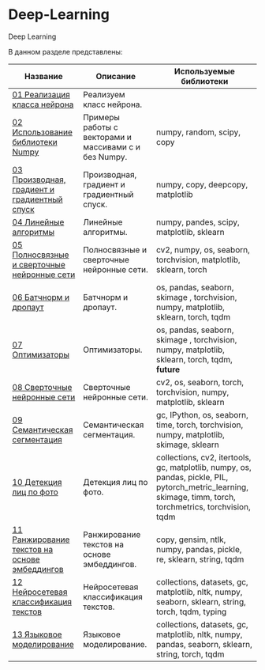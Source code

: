 # Deep-Learning
Deep Learning

В данном разделе представлены:

| Название | Описание | Используемые библиотеки
| --- | --- | ---
| [01 Реализация класса нейрона](https://github.com/DEDMOPO3PEAHIMATOP/Deep-Learning/blob/main/Class_Neuron.ipynb)| Реализуем класс нейрона. | 
| [02 Использование библиотеки Numpy](https://github.com/DEDMOPO3PEAHIMATOP/Deep-Learning/blob/main/numpy.ipynb)| Примеры работы с векторами и массивами с и без Numpy. | numpy, random, scipy, copy
| [03 Производная, градиент и градиентный спуск](https://github.com/DEDMOPO3PEAHIMATOP/Deep-Learning/blob/main/Gradient.ipynb)| Производная, градиент и градиентный спуск. | numpy, copy, deepcopy, matplotlib
| [04 Линейные алгоритмы](https://github.com/DEDMOPO3PEAHIMATOP/Deep-Learning/blob/main/%D0%9B%D0%B8%D0%BD%D0%B5%D0%B9%D0%BD%D1%8B%D0%B5%20%D0%B0%D0%BB%D0%B3%D0%BE%D1%80%D0%B8%D1%82%D0%BC%D1%8B.ipynb)| Линейные алгоритмы. | numpy, pandes, scipy, matplotlib, sklearn
| [05 Полносвязные и сверточные нейронные сети](https://github.com/DEDMOPO3PEAHIMATOP/Deep-Learning/blob/main/%D0%9F%D0%BE%D0%BB%D0%BD%D0%BE%D1%81%D0%B2%D1%8F%D0%B7%D0%BD%D1%8B%D0%B5%20%D0%B8%20%D1%81%D0%B2%D0%B5%D1%80%D1%82%D0%BE%D1%87%D0%BD%D1%8B%D0%B5%20%D0%BD%D0%B5%D0%B9%D1%80%D0%BE%D0%BD%D0%BD%D1%8B%D0%B5%20%D1%81%D0%B5%D1%82%D0%B8.ipynb)| Полносвязные и сверточные нейронные сети. | cv2, numpy, os, seaborn, torchvision, matplotlib, sklearn, torch
| [06 Батчнорм и дропаут](https://github.com/DEDMOPO3PEAHIMATOP/Deep-Learning/blob/main/%D0%91%D0%B0%D1%82%D1%87%D0%BD%D0%BE%D1%80%D0%BC%20%D0%B8%20%D0%B4%D1%80%D0%BE%D0%BF%D0%B0%D1%83%D1%82.ipynb)| Батчнорм и дропаут. | os, pandas, seaborn, skimage , torchvision, numpy, matplotlib, sklearn, torch, tqdm
| [07 Оптимизаторы](https://github.com/DEDMOPO3PEAHIMATOP/Deep-Learning/blob/main/%D0%9E%D0%BF%D1%82%D0%B8%D0%BC%D0%B8%D0%B7%D0%B0%D1%82%D0%BE%D1%80%D1%8B.ipynb)| Оптимизаторы. | os, pandas, seaborn, skimage , torchvision, numpy, matplotlib, sklearn, torch, tqdm, __future__
| [08 Сверточные нейронные сети](https://github.com/DEDMOPO3PEAHIMATOP/Deep-Learning/blob/main/%D0%A1%D0%B2%D0%B5%D1%80%D1%82%D0%BE%D1%87%D0%BD%D1%8B%D0%B5_%D0%BD%D0%B5%D0%B9%D1%80%D0%BE%D0%BD%D0%BD%D1%8B%D0%B5_%D1%81%D0%B5%D1%82%D0%B8.ipynb)| Сверточные нейронные сети. | cv2, os, seaborn, torch, torchvision, numpy, matplotlib, sklearn
| [09 Семантическая сегментация](https://github.com/DEDMOPO3PEAHIMATOP/Deep-Learning/blob/main/%D0%A1%D0%B5%D0%BC%D0%B0%D0%BD%D1%82%D0%B8%D1%87%D0%B5%D1%81%D0%BA%D0%B0%D1%8F%20%D1%81%D0%B5%D0%B3%D0%BC%D0%B5%D0%BD%D1%82%D0%B0%D1%86%D0%B8%D1%8F.ipynb)| Семантическая сегментация. | gc, IPython, os, seaborn, time, torch, torchvision, numpy, matplotlib, skimage, sklearn
| [10 Детекция лиц по фото](https://github.com/DEDMOPO3PEAHIMATOP/Deep-Learning/blob/main/%D0%94%D0%B5%D1%82%D0%B5%D0%BA%D1%86%D0%B8%D1%8F%20%D0%BB%D0%B8%D1%86.ipynb)| Детекция лиц по фото. | collections, cv2, itertools, gc, matplotlib, numpy, os, pandas, pickle, PIL, pytorch_metric_learning, skimage, timm, torch, torchmetrics, torchvision, tqdm
| [11 Ранжирование текстов на основе эмбеддингов](https://github.com/DEDMOPO3PEAHIMATOP/Deep-Learning/blob/main/simple_embeddings.ipynb)| Ранжирование текстов на основе эмбеддингов. | copy, gensim, ntlk, numpy, pandas, pickle, re, sklearn, string, tqdm
| [12 Нейросетевая классификация текстов](https://github.com/DEDMOPO3PEAHIMATOP/Deep-Learning/blob/main/text_classification.ipynb)| Нейросетевая классификация текстов. | collections, datasets, gc, matplotlib, nltk, numpy, seaborn, sklearn, string, torch, tqdm, typing
| [13 Языковое моделирование](https://github.com/DEDMOPO3PEAHIMATOP/Deep-Learning/blob/main/Language_Modelling.ipynb)| Языковое моделирование. | collections, datasets, gc, matplotlib, nltk, numpy, pandas, seaborn, sklearn, string, torch, tqdm
